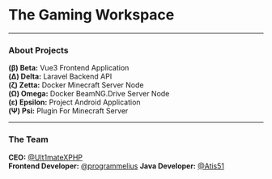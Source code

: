 # The Gaming Workspace
<hr>
<h3>About Projects</h3>
<b>(β) Beta:</b> Vue3 Frontend Application<br>
<b>(Δ) Delta:</b> Laravel Backend API<br>
<b>(ζ) Zetta:</b> Docker Minecraft Server Node<br>
<b>(Ω) Omega:</b> Docker BeamNG.Drive Server Node<br>
<b>(ε) Epsilon:</b> Project Android Application<br>
<b>(Ψ) Psi:</b> Plugin For Minecraft Server<br>
<hr>
<h3>The Team</h3>
<b>CEO:</b> <a href="https://github.com/Ult1mateXPHP">@Ult1mateXPHP</a><br>
<b>Frontend Developer:</b> <a href="https://github.com/karlgod123">@programmelius</a>
<b>Java Developer:</b> <a href="https://github.com/Atis51">@Atis51</a>
